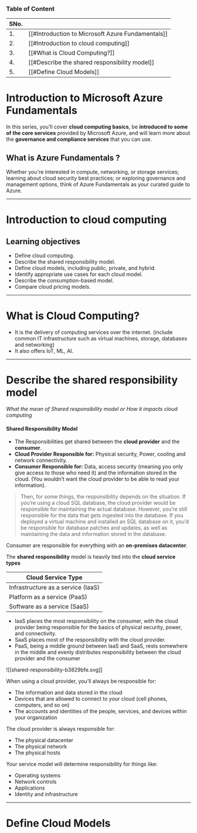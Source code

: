 ### Table of Content

| SNo. |                                                   |
| ---- | ------------------------------------------------- |
| 1.   | [[#Introduction to Microsoft Azure Fundamentals]] |
| 2.   | [[#Introduction to cloud computing]]              |
| 3.   | [[#What is Cloud Computing?]]                     |
| 4.   | [[#Describe the shared responsibility model]]     |
| 5.   | [[#Define Cloud Models]]                          |
# Introduction to Microsoft Azure Fundamentals

In this series, you’ll cover **cloud computing basics**, be **introduced to some of the core services** provided by Microsoft Azure, and will learn more about the **governance and compliance services** that you can use.
## What is Azure Fundamentals ?

Whether you're interested in compute, networking, or storage services; learning about cloud security best practices; or exploring governance and management options, think of Azure Fundamentals as your curated guide to Azure.

---
# Introduction to cloud computing
## Learning objectives

- Define cloud computing.
- Describe the shared responsibility model.
- Define cloud models, including public, private, and hybrid.
- Identify appropriate use cases for each cloud model.
- Describe the consumption-based model.
- Compare cloud pricing models.

---
# What is Cloud Computing?

- It is the delivery of computing services over the internet. (include common IT infrastructure such as virtual machines, storage, databases and networking)
- It also offers IoT, ML, AI.

---
# Describe the shared responsibility model

*What the mean of Shared responsibility model or How it impacts cloud computing*
#### Shared Responsibility Model

- The Responsibilities get shared between the **cloud provider** and the **consumer**.
- **Cloud Provider Responsible for:** Physical security, Power, cooling and network connectivity.
- **Consumer Responsible for:** Data, access security (meaning you only give access to those who need it) and the information stored in the cloud. (You wouldn’t want the cloud provider to be able to read your information).

>Then, for some things, the responsibility depends on the situation. If you’re using a cloud SQL database, the cloud provider would be responsible for maintaining the actual database. However, you’re still responsible for the data that gets ingested into the database. If you deployed a virtual machine and installed an SQL database on it, you’d be responsible for database patches and updates, as well as maintaining the data and information stored in the database.

Consumer are responsible for everything with an **on-premises datacenter**.

The **shared responsibility** model is heavily tied into the **cloud service types**

| Cloud Service Type                 |
| ---------------------------------- |
| Infrastructure as a service (IaaS) |
| Platform as a service (PaaS)       |
| Software as a service (SaaS)       |
- IaaS places the most responsibility on the consumer, with the cloud provider being responsible for the basics of physical security, power, and connectivity.
- SaaS places most of the responsibility with the cloud provider.
- PaaS, being a middle ground between IaaS and SaaS, rests somewhere in the middle and evenly distributes responsibility between the cloud provider and the consumer

![[shared-responsibility-b3829bfe.svg]]

When using a cloud provider, you’ll always be responsible for:
- The information and data stored in the cloud
- Devices that are allowed to connect to your cloud (cell phones, computers, and so on)
- The accounts and identities of the people, services, and devices within your organization

The cloud provider is always responsible for:
- The physical datacenter
- The physical network
- The physical hosts

Your service model will determine responsibility for things like:
- Operating systems
- Network controls
- Applications
- Identity and infrastructure

---
# Define Cloud Models

